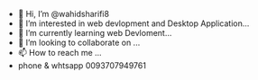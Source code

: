 - 👋 Hi, I’m @wahidsharifi8
- 👀 I’m interested in web devlopment and Desktop Application...
- 🌱 I’m currently learning web Devloment...
- 💞️ I’m looking to collaborate on ...
- 📫 How to reach me ...
- phone & whtsapp 0093707949761 

<!---
wahidsharifi8/wahidsharifi8 is a ✨ special ✨ repository because its `README.md` (this file) appears on your GitHub profile.
You can click the Preview link to take a look at your changes.
--->
